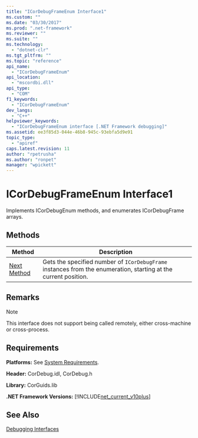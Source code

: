 ```yaml
---
title: "ICorDebugFrameEnum Interface1"
ms.custom: ""
ms.date: "03/30/2017"
ms.prod: ".net-framework"
ms.reviewer: ""
ms.suite: ""
ms.technology: 
  - "dotnet-clr"
ms.tgt_pltfrm: ""
ms.topic: "reference"
api_name: 
  - "ICorDebugFrameEnum"
api_location: 
  - "mscordbi.dll"
api_type: 
  - "COM"
f1_keywords: 
  - "ICorDebugFrameEnum"
dev_langs: 
  - "C++"
helpviewer_keywords: 
  - "ICorDebugFrameEnum interface [.NET Framework debugging]"
ms.assetid: ee3f85d3-044e-46b8-945c-93ebfa5d9e91
topic_type: 
  - "apiref"
caps.latest.revision: 11
author: "rpetrusha"
ms.author: "ronpet"
manager: "wpickett"
---
```

# ICorDebugFrameEnum Interface1
Implements ICorDebugEnum methods, and enumerates ICorDebugFrame arrays.  
  
## Methods  
  
|Method|Description|  
|------------|-----------------|  
|[Next Method](../../../../docs/framework/unmanaged-api/debugging/icordebugframeenum-next-method.md)|Gets the specified number of `ICorDebugFrame` instances from the enumeration, starting at the current position.|  
  
## Remarks  
  
> [!NOTE]
>  This interface does not support being called remotely, either cross-machine or cross-process.  
  
## Requirements  
 **Platforms:** See [System Requirements](../../../../docs/framework/get-started/system-requirements.md).  
  
 **Header:** CorDebug.idl, CorDebug.h  
  
 **Library:** CorGuids.lib  
  
 **.NET Framework Versions:** [!INCLUDE[net_current_v10plus](../../../../includes/net-current-v10plus-md.md)]  
  
## See Also  
 [Debugging Interfaces](../../../../docs/framework/unmanaged-api/debugging/debugging-interfaces.md)
